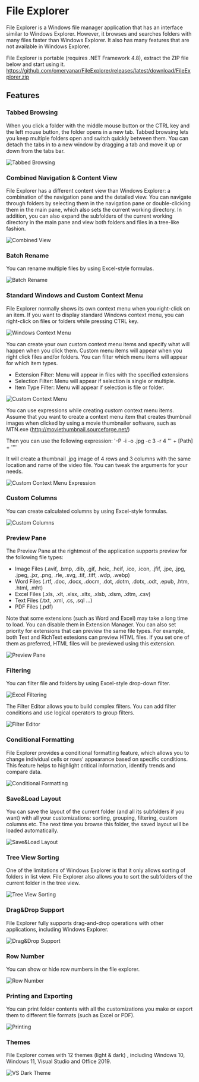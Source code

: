 # File Explorer

File Explorer is a Windows file manager application that has an interface similar to Windows Explorer.
However, it browses and searches folders with many files faster than Windows Explorer.
It also has many features that are not available in Windows Explorer.

File Explorer is portable (requires .NET Framework 4.8), extract the ZIP file below and start using it.
https://github.com/omeryanar/FileExplorer/releases/latest/download/FileExplorer.zip

## Features

### Tabbed Browsing

When you click a folder with the middle mouse button or the CTRL key and the left mouse button, the folder opens in a new tab.
Tabbed browsing lets you keep multiple folders open and switch quickly between them.
You can detach the tabs in to a new window by dragging a tab and move it up or down from the tabs bar. 

![Tabbed Browsing](https://github.com/omeryanar/Resources/blob/master/FileExplorer/TabbedBrowsing.png?raw=true)

### Combined Navigation & Content View

File Explorer has a different content view than Windows Explorer: a combination of the navigation pane and the detailed view.
You can navigate through folders by selecting them in the navigation pane or double-clicking them in the main pane, which also sets the current working directory.
In addition, you can also expand the subfolders of the current working directory in the main pane and view both folders and files in a tree-like fashion.

![Combined View](https://github.com/omeryanar/Resources/blob/master/FileExplorer/CombinedView.png?raw=true)

### Batch Rename

You can rename multiple files by using Excel-style formulas.

![Batch Rename](https://github.com/omeryanar/Resources/blob/master/FileExplorer/BatchRename.png?raw=true)

### Standard Windows and Custom Context Menu

File Explorer normally shows its own context menu when you right-click on an item. If you want to display standard Windows context menu, you can right-click on files or folders while pressing CTRL key.

![Windows Context Menu](https://github.com/omeryanar/Resources/blob/master/FileExplorer/WindowsContextMenu.png?raw=true)

You can create your own custom context menu items and specify what will happen when you click them.
Custom menu items will appear when you right click files and/or folders.
You can filter which menu items will appear for which item types.

* Extension Filter: Menu will appear in files with the specified extensions
* Selection Filter: Menu will appear if selection is single or multiple.
* Item Type Filter: Menu will appear if selection is file or folder.

![Custom Context Menu](https://github.com/omeryanar/Resources/blob/master/FileExplorer/CustomMenuItems.png?raw=true)

You can use expressions while creating custom context menu items.
Assume that you want to create a context menu item that creates thumbnail images when clicked by using a movie thumbnailer software, such as MTN.exe (http://moviethumbnail.sourceforge.net/)

Then you can  use the following expression: '-P -i -o .jpg -c 3 -r 4 "' + [Path] + '"'

It will create a thumbnail .jpg image of 4 rows and 3 columns with the same location and name of the video file.
You can tweak the arguments for your needs.

![Custom Context Menu Expression](https://github.com/omeryanar/Resources/blob/master/FileExplorer/CustomMenuExpression.png?raw=true)

### Custom Columns

You can create calculated columns by using Excel-style formulas.

![Custom Columns](https://github.com/omeryanar/Resources/blob/master/FileExplorer/CustomColumns.png?raw=true)

### Preview Pane

The Preview Pane at the rightmost of the application supports preview for the following file types:

* Image Files (.avif, .bmp, .dib, .gif, .heic, .heif, .ico, .icon, .jfif, .jpe, .jpg, .jpeg, .jxr, .png, .rle, .svg, .tif, .tiff, .wdp, .webp)
* Word Files (.rtf, .doc, .docx, .docm, .dot, .dotm, .dotx, .odt, .epub, .htm, .html, .mht)
* Excel Files (.xls, .xlt, .xlsx, .xltx, .xlsb, .xlsm, .xltm, .csv)
* Text Files (.txt, .xml, .cs, .sql ...)
* PDF Files (.pdf)

Note that some extensions (such as Word and Excel) may take a long time to load. You can disable them in Extension Manager.
You can also set priority for extensions that can preview the same file types.
For example, both Text and RichText extesions can preview HTML files. If you set one of them as preferred, HTML files will be previewed using this extension.

![Preview Pane](https://github.com/omeryanar/Resources/blob/master/FileExplorer/ExtensionManager.png?raw=true)

### Filtering

You can filter file and folders by using Excel-style drop-down filter.

![Excel Filtering](https://github.com/omeryanar/Resources/blob/master/FileExplorer/ExcelFiltering.png?raw=true)

The Filter Editor allows you to build complex filters. You can add filter conditions and use logical operators to group filters.

![Filter Editor](https://github.com/omeryanar/Resources/blob/master/FileExplorer/FilterEditor.png?raw=true)

### Conditional Formatting

File Explorer provides a conditional formatting feature, which allows you to change individual cells or rows' appearance based on specific conditions.
This feature helps to highlight critical information, identify trends and compare data.

![Conditional Formatting](https://github.com/omeryanar/Resources/blob/master/FileExplorer/ConditionalFormatting.png?raw=true)

### Save&Load Layout

You can save the layout of the current folder (and all its subfolders if you want) with all your customizations: sorting, grouping, filtering, custom columns etc.
The next time you browse this folder, the saved layout will be loaded automatically.

![Save&Load Layout](https://github.com/omeryanar/Resources/blob/master/FileExplorer/SaveLoadLayout.png?raw=true)

### Tree View Sorting

One of the limitations of Windows Explorer is that it only allows sorting of folders in list view.
File Explorer also allows you to sort the subfolders of the current folder in the tree view.

![Tree View Sorting](https://github.com/omeryanar/Resources/blob/master/FileExplorer/TreeViewSort.png?raw=true)

### Drag&Drop Support

File Explorer fully supports drag-and-drop operations with other applications, including Windows Explorer.

![Drag&Drop Support](https://github.com/omeryanar/Resources/blob/master/FileExplorer/DragDropSupport.png?raw=true)

### Row Number

You can show or hide row numbers in the file explorer.

![Row Number](https://github.com/omeryanar/Resources/blob/master/FileExplorer/RowNumber.png?raw=true)

### Printing and Exporting

You can print folder contents with all the customizations you make or export them to different file formats (such as Excel or PDF).

![Printing](https://github.com/omeryanar/Resources/blob/master/FileExplorer/Printing.png?raw=true)

### Themes

File Explorer comes with 12 themes (light & dark) , including Windows 10, Windows 11, Visual Studio and Office 2019.

![VS Dark Theme](https://github.com/omeryanar/Resources/blob/master/FileExplorer/VSDarkTheme.png?raw=true)
